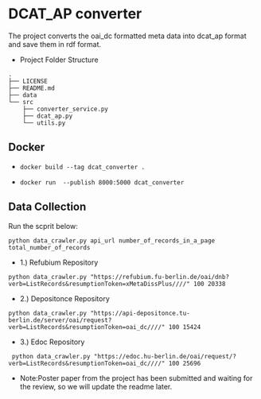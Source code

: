 # DCAT_AP converter
The project converts the oai_dc formatted meta data into dcat_ap format and save them in rdf format.






* Project Folder Structure
````
.
├── LICENSE
├── README.md
├── data
└── src
    ├── converter_service.py 
    ├── dcat_ap.py           
    └── utils.py
````
## Docker 

* ```docker build --tag dcat_converter .```

* ```docker run  --publish 8000:5000 dcat_converter```

## Data Collection
Run the scprit below:
``` 
python data_crawler.py api_url number_of_records_in_a_page total_number_of_records
```
* 1.) Refubium Repository

```
python data_crawler.py "https://refubium.fu-berlin.de/oai/dnb?verb=ListRecords&resumptionToken=xMetaDissPlus////" 100 20338
```

* 2.) Depositonce Repository

```
python data_crawler.py "https://api-depositonce.tu-berlin.de/server/oai/request?verb=ListRecords&resumptionToken=oai_dc////" 100 15424
```
* 3.) Edoc Repository

```
 python data_crawler.py "https://edoc.hu-berlin.de/oai/request/?verb=ListRecords&resumptionToken=oai_dc////" 100 25696
```

* Note:Poster paper from the project has been submitted and waiting for the review, so we will update the readme later.

